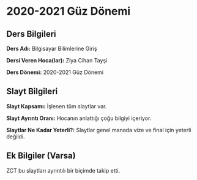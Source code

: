 # 2020-2021 Güz Dönemi

## Ders Bilgileri

**Ders Adı:** Bilgisayar Bilimlerine Giriş

**Dersi Veren Hoca(lar):** Ziya Cihan Tayşi

**Ders Dönemi:** 2020-2021 Güz Dönemi

## Slayt Bilgileri

**Slayt Kapsamı:** İşlenen tüm slaytlar var.

**Slayt Ayrıntı Oranı:** Hocanın anlattığı çoğu bilgiyi içeriyor.

**Slaytlar Ne Kadar Yeterli?:** Slaytlar genel manada vize ve final için yeterli değildi.

## Ek Bilgiler (Varsa)

ZCT bu slaytları ayrıntılı bir biçimde takip etti.
